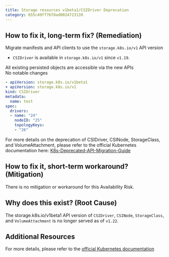 ```yaml
---
title: Storage resources v1beta1/CSIDriver Deprecation
category: 655c49ff76fdad0024723139
---
```


## How to fix it, long-term fix? (Remediation)

Migrate manifests and API clients to use the `storage.k8s.io/v1` API version

- `CSIDriver` is available in `storage.k8s.io/v1` since `v1.19`.

All existing persisted objects are accessible via the new APIs  
No notable changes

```yaml sample-csinode.yaml
- apiVersion: storage.k8s.io/v1beta1
+ apiVersion: storage.k8s.io/v1
kind: CSIDriver
metadata:
  name: test
spec:
  drivers:
  - name: "24"
    nodeID: "25"
    topologyKeys:
    - "26"
```

For more details on the deprecation of CSIDriver, CSINode, StorageClass, and VolumeAttachment, please refer to the official Kubernetes documentation here:  [K8s-Deprecated-API-Migration-Guide](https://kubernetes.io/docs/reference/using-api/deprecation-guide/)

## How to fix it, short-term workaround? (Mitigation)

There is no mitigation or workaround for this Availability Risk.

## Why does this exist? (Root Cause)

The storage.k8s.io/v1beta1 API version of `CSIDriver`, `CSINode`, `StorageClass`, and `VolumeAttachment` is no longer served as of `v1.22`.

## Additional Resources

For more details, please refer to the [official Kubernetes documentation](https://kubernetes.io/docs/reference/using-api/deprecation-guide/#storage-resources-v122)